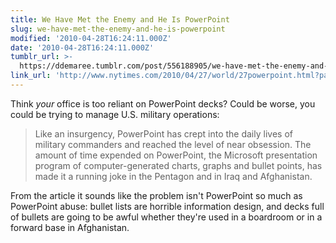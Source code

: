 ```yaml
---
title: We Have Met the Enemy and He Is PowerPoint
slug: we-have-met-the-enemy-and-he-is-powerpoint
modified: '2010-04-28T16:24:11.000Z'
date: '2010-04-28T16:24:11.000Z'
tumblr_url: >-
  https://ddemaree.tumblr.com/post/556188905/we-have-met-the-enemy-and-he-is-powerpoint
link_url: 'http://www.nytimes.com/2010/04/27/world/27powerpoint.html?pagewanted=print'
---
```

Think _your_ office is too reliant on PowerPoint decks? Could be worse, you could be trying to manage U.S. military operations:

> Like an insurgency, PowerPoint has crept into the daily lives of military commanders and reached the level of near obsession. The amount of time expended on PowerPoint, the Microsoft presentation program of computer-generated charts, graphs and bullet points, has made it a running joke in the Pentagon and in Iraq and Afghanistan.

From the article it sounds like the problem isn't PowerPoint so much as PowerPoint abuse: bullet lists are horrible information design, and decks full of bullets are going to be awful whether they're used in a boardroom or in a forward base in Afghanistan.
